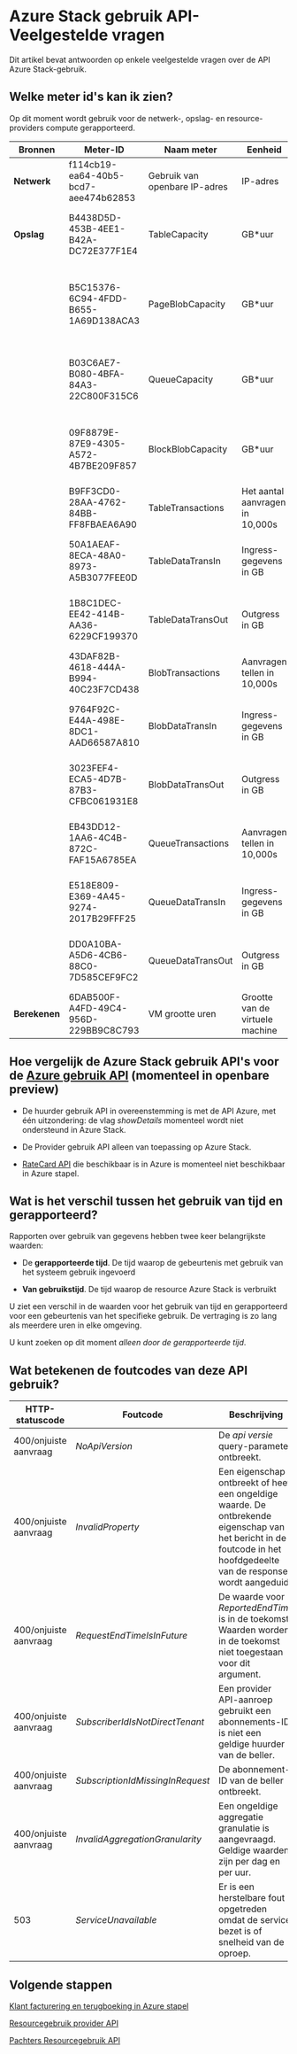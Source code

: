 <properties
    pageTitle="Veelgestelde vragen met betrekking tot gebruik | Microsoft Azure"
    description="Lijst van Azure Stack meters vergelijking Azure gebruik API, gebruik van tijd en tijd vermeld foutcodes."
    services="azure-stack"
    documentationCenter=""
    authors="AlfredoPizzirani"
    manager="byronr"
    editor=""/>

<tags
    ms.service="azure-stack"
    ms.workload="na"
    ms.tgt_pltfrm="na"
    ms.devlang="na"
    ms.topic="article"
    ms.date="10/18/2016"
    ms.author="alfredop"/>

# <a name="azure-stack-usage-api-faqs"></a>Azure Stack gebruik API-Veelgestelde vragen
Dit artikel bevat antwoorden op enkele veelgestelde vragen over de API Azure Stack-gebruik.

## <a name="what-meter-ids-can-i-see"></a>Welke meter id's kan ik zien?

Op dit moment wordt gebruik voor de netwerk-, opslag- en resource-providers compute gerapporteerd.

| **Bronnen** | **Meter-ID** |**Naam meter** | **Eenheid** | **Extra info** |
| --------------------------- | --------------------------------------- | -------------------------- | ---------------------------- | ----------------------------------------- |
| **Netwerk** | f114cb19-ea64-40b5-bcd7-aee474b62853 | Gebruik van openbare IP-adres | IP-adres |                    
| **Opslag**  | B4438D5D-453B-4EE1-B42A-DC72E377F1E4 | TableCapacity | GB\*uur | Totale capaciteit verbruikt door tabellen |
|              | B5C15376-6C94-4FDD-B655-1A69D138ACA3 | PageBlobCapacity | GB\*uur | Totale capaciteit worden gebruikt door de pagina BLOB 's |
|              | B03C6AE7-B080-4BFA-84A3-22C800F315C6 | QueueCapacity  | GB\*uur  | Totale capaciteit worden gebruikt door de wachtrij |
| | 09F8879E-87E9-4305-A572-4B7BE209F857 | BlockBlobCapacity | GB\*uur  | Totale capaciteit verbruikt door BLOB's blokkeren |
| | B9FF3CD0-28AA-4762-84BB-FF8FBAEA6A90 | TableTransactions  | Het aantal aanvragen in 10,000s   | Aanvragen voor tabel (in 10,000s) |
| | 50A1AEAF-8ECA-48A0-8973-A5B3077FEE0D | TableDataTransIn | Ingress-gegevens in GB | Tabel service gegevens ingress in GB |
| | 1B8C1DEC-EE42-414B-AA36-6229CF199370 | TableDataTransOut | Outgress in GB | Tabel service gegevens egress in GB |
| | 43DAF82B-4618-444A-B994-40C23F7CD438 | BlobTransactions | Aanvragen tellen in 10,000s | BLOB aanvragen (in 10,000s) |
| | 9764F92C-E44A-498E-8DC1-AAD66587A810   | BlobDataTransIn    | Ingress-gegevens in GB          | BLOB-service gegevens ingress in GB 
| | 3023FEF4-ECA5-4D7B-87B3-CFBC061931E8   | BlobDataTransOut   | Outgress in GB              | BLOB-service gegevens egress in GB 
| | EB43DD12-1AA6-4C4B-872C-FAF15A6785EA   | QueueTransactions  | Aanvragen tellen in 10,000s   | Aanvragen in de wachtrij (in 10,000s) 
| | E518E809-E369-4A45-9274-2017B29FFF25   | QueueDataTransIn          | Ingress-gegevens in GB         | Queue service gegevens ingress in GB 
| | DD0A10BA-A5D6-4CB6-88C0-7D585CEF9FC2   | QueueDataTransOut         | Outgress in GB  | Queue service gegevens egress in GB 
| **Berekenen** | 6DAB500F-A4FD-49C4-956D-229BB9C8C793 | VM grootte uren | Grootte van de virtuele machine |



## <a name="how-do-the-azure-stack-usage-apis-compare-to-the-azure-usage-apihttpsmsdnmicrosoftcomlibraryazure1ea5b323-54bb-423d-916f-190de96c6a3c-currently-in-public-preview"></a>Hoe vergelijk de Azure Stack gebruik API's voor de [Azure gebruik API](https://msdn.microsoft.com/library/azure/1ea5b323-54bb-423d-916f-190de96c6a3c) (momenteel in openbare preview)

-   De huurder gebruik API in overeenstemming is met de API Azure, met één uitzondering: de vlag *showDetails* momenteel wordt niet ondersteund in Azure Stack.

-   De Provider gebruik API alleen van toepassing op Azure Stack.

-   [RateCard API](https://msdn.microsoft.com/en-us/library/azure/mt219004.aspx) die beschikbaar is in Azure is momenteel niet beschikbaar in Azure stapel.

## <a name="what-is-the-difference-between-usage-time-and-reported-time"></a>Wat is het verschil tussen het gebruik van tijd en gerapporteerd?

Rapporten over gebruik van gegevens hebben twee keer belangrijkste waarden:

-   De **gerapporteerde tijd**. De tijd waarop de gebeurtenis met gebruik van het systeem gebruik ingevoerd

-   **Van gebruikstijd**. De tijd waarop de resource Azure Stack is verbruikt

U ziet een verschil in de waarden voor het gebruik van tijd en gerapporteerd voor een gebeurtenis van het specifieke gebruik. De vertraging is zo lang als meerdere uren in elke omgeving.

U kunt zoeken op dit moment *alleen door de gerapporteerde tijd*.

## <a name="what-do-these-usage-api-error-codes-mean"></a>Wat betekenen de foutcodes van deze API gebruik?

| **HTTP-statuscode** | **Foutcode** | **Beschrijving** |
| ---------------------- | ------------------------------------------------------------------ | ------------------------------------------------------------------------------------------------------------------------------------ |
| 400/onjuiste aanvraag        | *NoApiVersion*     | De *api versie* query-parameter ontbreekt.
| 400/onjuiste aanvraag        | *InvalidProperty*  | Een eigenschap ontbreekt of heeft een ongeldige waarde. De ontbrekende eigenschap van het bericht in de foutcode in het hoofdgedeelte van de response wordt aangeduid.
| 400/onjuiste aanvraag        | *RequestEndTimeIsInFuture*  | De waarde voor *ReportedEndTime* is in de toekomst. Waarden worden in de toekomst niet toegestaan voor dit argument.
| 400/onjuiste aanvraag        | *SubscriberIdIsNotDirectTenant*    | Een provider API-aanroep gebruikt een abonnements-ID is niet een geldige huurder van de beller.
| 400/onjuiste aanvraag        | *SubscriptionIdMissingInRequest*   | De abonnement-ID van de beller ontbreekt.
| 400/onjuiste aanvraag        | *InvalidAggregationGranularity*   | Een ongeldige aggregatie granulatie is aangevraagd. Geldige waarden zijn per dag en per uur.
| 503                    | *ServiceUnavailable*   | Er is een herstelbare fout opgetreden omdat de service bezet is of snelheid van de oproep. |

## <a name="next-steps"></a>Volgende stappen
[Klant facturering en terugboeking in Azure stapel](azure-stack-billing-and-chargeback.md)

[Resourcegebruik provider API](azure-stack-provider-resource-api.md)

[Pachters Resourcegebruik API](azure-stack-tenant-resource-usage-api.md)
